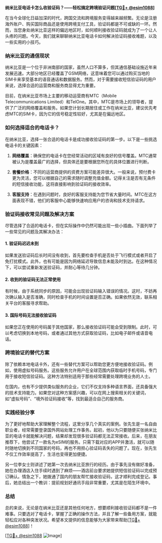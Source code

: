**纳米比亚电话卡怎么收验证码？——轻松搞定跨境验证问题[[TG💪+ @esim1088](https://t.me/s/esim1088)]**

在当今全球化日益加深的时代，跨国交流和跨境服务变得越来越频繁。无论是注册海外账户、购买国际商品还是使用跨境支付工具，验证码都是不可或缺的一环。然而，当您身处纳米比亚这样的偏远地区时，如何顺利接收验证码就成为了一个让人头疼的问题。今天，我们就来聊聊纳米比亚电话卡如何解决验证码接收难题，以及一些实用的小技巧。

### 纳米比亚的通信现状

纳米比亚是一个位于非洲南部的国家，虽然人口不算多，但其通信基础设施近年来发展迅速。大部分地区已经覆盖了GSM网络，这意味着您可以通过购买当地的SIM卡来享受基本的语音通话和数据服务。然而，对于需要接收短信验证码的用户来说，选择合适的运营商和服务商显得尤为重要。

目前，在纳米比亚市场上主要的移动运营商有MTC（Mobile Telecommunications Limited）和TelOne。其中，MTC是市场上的领导者，提供了广泛的网络覆盖和服务。如果您计划长期居住或工作在纳米比亚，建议优先考虑MTC的SIM卡，因为它的信号稳定性较好，尤其是在偏远地区。

### 如何选择适合的电话卡？

在纳米比亚，选择一张合适的电话卡是成功接收验证码的第一步。以下是一些挑选电话卡的关键因素：

1. **网络覆盖**：确保您的电话卡在您经常活动的区域有良好的信号覆盖。MTC通常被认为是覆盖最广的选择，但具体还是要根据您所在的具体位置进行判断。
   
2. **套餐价格**：不同的运营商提供的资费方案可能差异很大。一般来说，预付费卡更为灵活，您可以根据自己的需求随时调整充值金额。记得关注是否有无条件的短信接收功能，这将直接影响到验证码的接收效率。

3. **客服支持**：在遇到问题时，良好的客服支持能为您节省大量时间。MTC在这方面表现不错，他们的客服中心能够快速响应用户的咨询和技术支持请求。

### 验证码接收常见问题及解决方案

尽管选择了合适的电话卡，但在实际操作中仍然可能出现一些小插曲。下面列举了一些常见的问题及其解决办法：

#### 1. 验证码迟迟未到
如果发送验证码后长时间没有收到，首先要检查手机是否处于飞行模式或者开启了免打扰模式。此外，也有可能是因为网络延迟导致信息未能及时到达。在这种情况下，可以尝试重新发送验证码，并耐心等待几分钟。

#### 2. 收到的验证码无法正常使用
有时候，由于系统同步的原因，可能会出现验证码输入错误的情况。这时，不妨再次确认输入是否准确，同时检查手机的时间设置是否正确。如果依然无效，联系相关平台的客服寻求帮助。

#### 3. 国际号码无法接收验证码
如果您正在使用的号码属于其他国家，那么接收验证码可能会受到限制。此时，可以考虑切换到本地号码，或者通过其他方式获取验证码，比如电子邮件或语音电话。

### 跨境验证的替代方案

除了依赖本地电话卡外，还有一些替代方案可以帮助您更方便地接收验证码。例如，使用虚拟号码服务。这些服务允许用户在全球范围内获取临时手机号码，专门用于接收短信验证码。这种方法特别适用于那些经常需要处理跨境业务的人士。

在国内，也有不少提供类似服务的企业，它们不仅支持多种语言界面，还具备强大的技术支持能力。如果您对这种方案感兴趣，可以在网上搜索相关的关键词，如“虚拟号码”、“境外验证码接收”等，找到最适合自己的服务商。

### 实践经验分享

为了更好地帮助大家理解整个流程，这里分享几个真实的案例。张先生是一名自由职业者，经常需要登录国外网站处理工作事务。起初，他以为只要随便买张纳米比亚的电话卡就能解决问题，结果却发现很多验证码都无法正常接收。后来，在朋友推荐下，他尝试了一款名为eSIM的服务。只需下载对应的APP并激活，就可以随时随地切换到不同国家的号码，再也不用担心验证码丢失的问题了。现在，张先生不仅工作效率提高了，生活也变得更加便捷。

另一位李女士则讲述了她第一次去纳米比亚旅行的经历。由于事先没有做好准备，她在办理酒店入住手续时遇到了麻烦——酒店前台要求她提供短信验证码以完成预订确认。情急之下，她拨通了国内的朋友帮忙接收验证码，这才顺利完成登记。事后，她总结出一个教训：提前规划好通讯手段非常重要，尤其是在陌生环境中。

### 总结

总的来说，无论是在纳米比亚还是其他任何地方，想要顺利接收验证码都不是一件难事。只要选对了电话卡，掌握了正确的操作方法，并且了解一些备用方案，就能轻松应对各种突发状况。希望本文提供的信息能够为大家带来帮助[[TG💪+ @esim1088](https://t.me/s/esim1088)]！

[[TG💪+ @esim1088](https://t.me/s/esim1088) ![Image](https://i.postimg.cc/4NQfJmqS/Snipaste-2025-05-13-00-14-12.png)]
